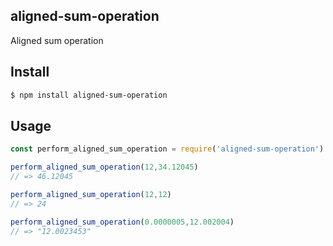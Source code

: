 ## aligned-sum-operation

Aligned sum operation

## Install

```bash
$ npm install aligned-sum-operation
```

## Usage

```js
const perform_aligned_sum_operation = require('aligned-sum-operation')

perform_aligned_sum_operation(12,34.12045)
// => 46.12045

perform_aligned_sum_operation(12,12)
// => 24

perform_aligned_sum_operation(0.0000005,12.002004)
// => "12.0023453"

